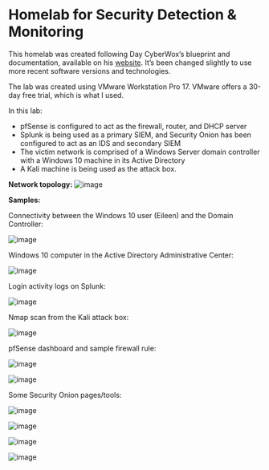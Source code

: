 # Homelab for Security Detection & Monitoring

This homelab was created following Day CyberWox’s blueprint and documentation, available on his [website](https://cyberwoxacademy.com/building-a-cybersecurity-homelab-for-detection-monitoring/). It’s been changed slightly to use more recent software versions and technologies. 

The lab was created using VMware Workstation Pro 17. VMware offers a 30-day free trial, which is what I used. 

In this lab:
- pfSense is configured to act as the firewall, router, and DHCP server
- Splunk is being used as a primary SIEM, and Security Onion has been configured to act as an IDS and secondary SIEM
- The victim network is comprised of a Windows Server domain controller with a Windows 10 machine in its Active Directory
- A Kali machine is being used as the attack box.

**Network topology:**
![image](https://github.com/Samin325/Home-Lab-Blue/assets/88060791/4ddbcad0-aab4-4b07-9721-1317100daf13)


**Samples:**

Connectivity between the Windows 10 user (Eileen) and the Domain Controller:

![image](https://github.com/Samin325/Home-Lab-Blue/assets/88060791/decc8815-7237-4505-b7ba-f2707ea9d026)

Windows 10 computer in the Active Directory Administrative Center:

![image](https://github.com/Samin325/Home-Lab-Blue/assets/88060791/03bd8d49-0442-4206-90dc-71bd32aa76cd)

Login activity logs on Splunk:

![image](https://github.com/Samin325/Home-Lab-Blue/assets/88060791/62cb0622-a513-43fd-b1ec-bd4ced7b090e)

Nmap scan from the Kali attack box:

![image](https://github.com/Samin325/Home-Lab-Blue/assets/88060791/2d290925-7186-4e1c-892e-d37046d0ae55)

pfSense dashboard and sample firewall rule:

![image](https://github.com/Samin325/Home-Lab-Blue/assets/88060791/aa744205-73a5-4466-9c7e-b02558b2e6a8)

![image](https://github.com/Samin325/Home-Lab-Blue/assets/88060791/ac8e433f-9eaa-4bec-8d6f-a4eadcfaa162)

Some Security Onion pages/tools:

![image](https://github.com/Samin325/Home-Lab-Blue/assets/88060791/3fbe8af8-a9ba-4b59-915b-20e3643574bc)

![image](https://github.com/Samin325/Home-Lab-Blue/assets/88060791/71d9a82d-d174-4c4c-88a5-aea08087fb11)

![image](https://github.com/Samin325/Home-Lab-Blue/assets/88060791/efa8dbe9-a2f3-4941-89a7-1ee223bba777)

![image](https://github.com/Samin325/Home-Lab-Blue/assets/88060791/0d9cc5db-db83-457d-9da3-ce6f70671770)


